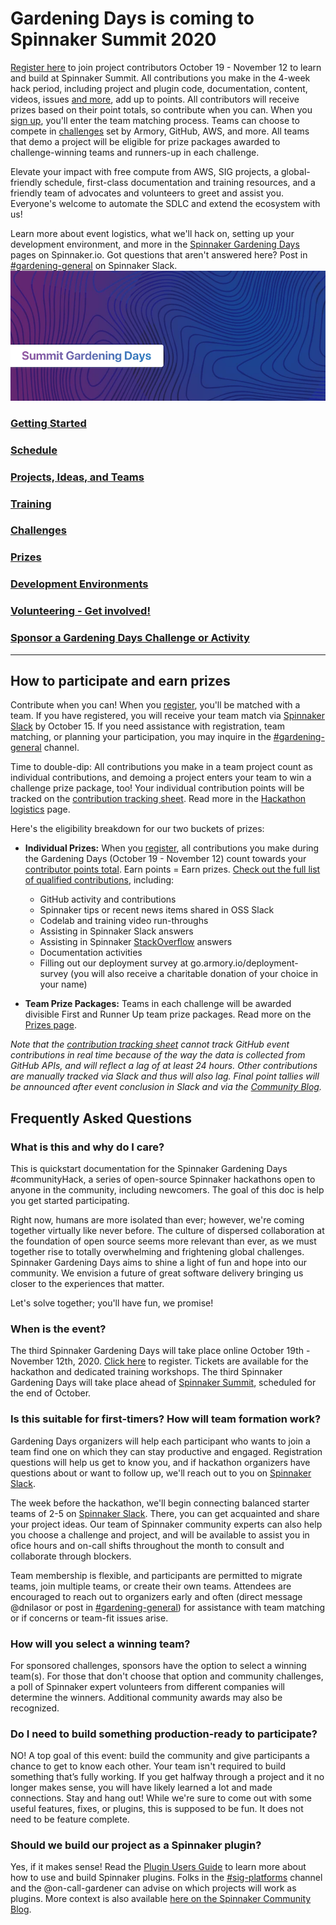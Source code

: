 # Gardening Days is coming to Spinnaker Summit 2020

[Register here](https://events.linuxfoundation.org/spinnaker-summit/register/) to join project contributors October 19 - November 12 to learn and build at Spinnaker Summit. All contributions you make in the 4-week hack period, including project and plugin code, documentation, content, videos, issues [and more](https://spinnaker.io/community/gardening/what-to-hack/), add up to points. All contributors will receive prizes based on their point totals, so contribute when you can. When you [sign up](https://events.linuxfoundation.org/spinnaker-summit/register/), you'll enter the team matching process. Teams can choose to compete in [challenges](challenges.md) set by Armory, GitHub, AWS, and more. All teams that demo a project will be eligible for prize packages awarded to challenge-winning teams and runners-up in each challenge. 

Elevate your impact with free compute from AWS, SIG projects, a global-friendly schedule, first-class documentation and training resources, and a friendly team of advocates and volunteers to greet and assist you. Everyone's welcome to automate the SDLC and extend the ecosystem with us!

Learn more about event logistics, what we'll hack on, setting up your development environment, and more in the [Spinnaker Gardening Days](https://www.spinnaker.io/community/gardening/) pages on Spinnaker.io. Got questions that aren't answered here? Post in [#gardening-general](https://spinnakerteam.slack.com/archives/CV4A90DPF) on Spinnaker Slack.
![Summit Gardening Days Hero](Summit-Gardening-Banner.png "Summit Gardening")

### [Getting Started](getting-started.md)
### [Schedule](schedule.md)
### [Projects, Ideas, and Teams](project-ideas.md)
### [Training](training.md)
### [Challenges](challenges.md)
### [Prizes](prizes.md)
### [Development Environments](development-environments.md)
### [Volunteering - Get involved!](expert-volunteers.md)
### [Sponsor a Gardening Days Challenge or Activity](https://go.armory.io/summit-gardening)

-------------------------

## How to participate and earn prizes

Contribute when you can! When you [register](https://events.linuxfoundation.org/spinnaker-summit/register/), you'll be matched with a team. If you have registered, you will receive your team match via [Spinnaker Slack](http://join.spinnaker.io) by October 15. If you need assistance with registration, team matching, or planning your participation, you may inquire in the [#gardening-general](https://spinnakerteam.slack.com/archives/CV4A90DPF) channel. 

Time to double-dip: All contributions you make in a team project count as individual contributions, and demoing a project enters your team to win a challenge prize package, too! Your individual contribution points will be tracked on the [contribution tracking sheet](https://go.armory.io/contributors). Read more in the [Hackathon logistics](https://www.spinnaker.io/community/gardening/hack-logistics/) page.

Here's the eligibility breakdown for our two buckets of prizes:

- **Individual Prizes:** When you [register](https://go.armory.io/gardening), all contributions you make during the Gardening Days (October 19 - November 12) count towards your [contributor points total](https://go.armory.io/contributors). Earn points = Earn prizes. [Check out the full list of qualified contributions](https://spinnaker.io/community/gardening/what-to-hack/), including:
  - GitHub activity and contributions
  - Spinnaker tips or recent news items shared in OSS Slack
  - Codelab and training video run-throughs
  - Assisting in Spinnaker Slack answers
  - Assisting in Spinnaker [StackOverflow](https://stackoverflow.com/questions/tagged/spinnaker) answers
  - Documentation activities
  - Filling out our deployment survey at go.armory.io/deployment-survey (you will also receive a charitable donation of your choice in your name)
  
 - **Team Prize Packages:** Teams in each challenge will be awarded divisible First and Runner Up team prize packages. Read more on the [Prizes page](prizes.md).
 
 _Note that the [contribution tracking sheet](https://go.armory.io/contributors) cannot track GitHub event contributions in real time because of the way the data is collected from GitHub APIs, and will reflect a lag of at least 24 hours. Other contributions are manually tracked via Slack and thus will also lag. Final point tallies will be announced after event conclusion in Slack and via the [Community Blog](https://blog.spinnaker.io/)._
 
## Frequently Asked Questions
  
### What is this and why do I care?
This is quickstart documentation for the Spinnaker Gardening Days #communityHack, a series of open-source Spinnaker hackathons open to anyone in the community, including newcomers. The goal of this doc is help you get started participating.

Right now, humans are more isolated than ever; however, we're coming together virtually like never before. The culture of dispersed collaboration at the foundation of open source seems more relevant than ever, as we must together rise to totally overwhelming and frightening global challenges. Spinnaker Gardening Days aims to shine a light of fun and hope into our community. We envision a future of great software delivery bringing us closer to the experiences that matter. 

Let's solve together; you'll have fun, we promise!

### When is the event?
The third Spinnaker Gardening Days will take place online October 19th - November 12th, 2020. [Click here](https://go.armory.io/gardening) to register. Tickets are available for the hackathon and dedicated training workshops. The third Spinnaker Gardening Days will take place ahead of [Spinnaker Summit](https://www.spinnakersummit.com/), scheduled for the end of October.

### Is this suitable for first-timers? How will team formation work?
Gardening Days organizers will help each participant who wants to join a team find one on which they can stay productive and engaged. Registration questions will help us get to know you, and if hackathon organizers have questions about or want to follow up, we'll reach out to you on [Spinnaker Slack](http://join.spinnaker.io). 

The week before the hackathon, we'll begin connecting  balanced starter teams of 2-5 on [Spinnaker Slack](http://join.spinnaker.io). There, you can get acquainted and share your project ideas. Our team of Spinnaker community experts can also help you choose a challenge and project, and will be available to assist you in ofice hours and on-call shifts throughout the month to consult and collaborate through blockers. 

Team membership is flexible, and participants are permitted to migrate teams, join multiple teams, or create their own teams. Attendees are encouraged to reach out to organizers early and often (direct message @dnilasor or post in [#gardening-general](https://spinnakerteam.slack.com/archives/CV4A90DPF)) for assistance with team matching or if concerns or team-fit issues arise. 

### How will you select a winning team?
For sponsored challenges, sponsors have the option to select a winning team(s). For those that don't choose that option and community challenges, a poll of Spinnaker expert volunteers from different companies will determine the winners. Additional community awards may also be recognized.

### Do I need to build something production-ready to participate?
NO! A top goal of this event: build the community and give participants a chance to get to know each other. Your team isn't required to build something that’s fully working. If you get halfway through a project and it no longer makes sense, you will have likely learned a lot and made connections. Stay and hang out! While we're sure to come out with some useful features, fixes, or plugins, this is supposed to be fun. It does not need to be feature complete.

### Should we build our project as a Spinnaker plugin?
Yes, if it makes sense! Read the [Plugin Users Guide](https://www.spinnaker.io/guides/user/plugin-users/) to learn more about how to use and build Spinnaker plugins. Folks in the [#sig-platforms](https://spinnakerteam.slack.com/archives/CPHARS3RA) channel and the @on-call-gardener can advise on which projects will work as plugins. More context is also available [here on the Spinnaker Community Blog](https://blog.spinnaker.io/spinnakers-extensibility-reaches-new-heights-with-plugins-645fd73f8d6a).
